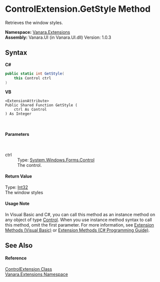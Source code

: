 # ControlExtension.GetStyle Method 
 

Retrieves the window styles.

**Namespace:**&nbsp;<a href="9abe54ff-18ce-e333-beed-30e855655381">Vanara.Extensions</a><br />**Assembly:**&nbsp;Vanara.UI (in Vanara.UI.dll) Version: 1.0.3

## Syntax

**C#**<br />
``` C#
public static int GetStyle(
	this Control ctrl
)
```

**VB**<br />
``` VB
<ExtensionAttribute>
Public Shared Function GetStyle ( 
	ctrl As Control
) As Integer
```

<br />

#### Parameters
&nbsp;<dl><dt>ctrl</dt><dd>Type: <a href="http://msdn2.microsoft.com/en-us/library/36cd312w" target="_blank">System.Windows.Forms.Control</a><br />The control.</dd></dl>

#### Return Value
Type: <a href="http://msdn2.microsoft.com/en-us/library/td2s409d" target="_blank">Int32</a><br />The window styles

#### Usage Note
In Visual Basic and C#, you can call this method as an instance method on any object of type <a href="http://msdn2.microsoft.com/en-us/library/36cd312w" target="_blank">Control</a>. When you use instance method syntax to call this method, omit the first parameter. For more information, see <a href="http://msdn.microsoft.com/en-us/library/bb384936.aspx">Extension Methods (Visual Basic)</a> or <a href="http://msdn.microsoft.com/en-us/library/bb383977.aspx">Extension Methods (C# Programming Guide)</a>.

## See Also


#### Reference
<a href="ccd6a3d6-cafd-3c05-1f87-8ef6e3a4b593">ControlExtension Class</a><br /><a href="9abe54ff-18ce-e333-beed-30e855655381">Vanara.Extensions Namespace</a><br />